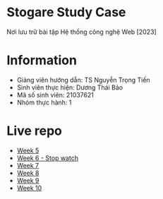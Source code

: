 # Stogare Study Case
Nơi lưu trữ bài tập Hệ thống công nghệ Web [2023]

# Information
* Giảng viên hướng dẫn: TS Nguyễn Trọng Tiến
* Sinh viên thực hiện: Dương Thái Bảo
* Mã số sinh viên: 21037621
* Nhóm thực hành: 1

# Live repo

* [Week 5](https://bao.1boxstudios.com/BaiTapHTCN_Web/21037621_DuongThaiBao/Tuan05)
* [Week 6 - Stop watch](https://bao.1boxstudios.com/BaiTapHTCN_Web/21037621_DuongThaiBao/Tuan06/stopwatch.html)
* [Week 7](https://bao.1boxstudios.com/BaiTapHTCN_Web/21037621_DuongThaiBao/Tuan07)
* [Week 8](https://bao.1boxstudios.com/BaiTapHTCN_Web/21037621_DuongThaiBao/Tuan08)
* [Week 9](https://bao.1boxstudios.com/BaiTapHTCN_Web/21037621_DuongThaiBao/Tuan09_Extra/html)
* [Week 10](https://bao.1boxstudios.com/BaiTapHTCN_Web/21037621_DuongThaiBao/Tuan10_Extra/html)

